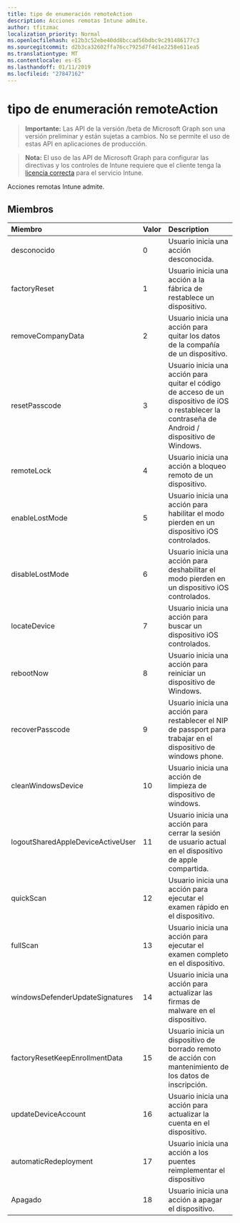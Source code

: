 ```yaml
---
title: tipo de enumeración remoteAction
description: Acciones remotas Intune admite.
author: tfitzmac
localization_priority: Normal
ms.openlocfilehash: e12b3c52ebe40dd8bccad56bdbc9c291486177c3
ms.sourcegitcommit: d2b3ca32602ffa76cc7925d7f4d1e2258e611ea5
ms.translationtype: MT
ms.contentlocale: es-ES
ms.lasthandoff: 01/11/2019
ms.locfileid: "27847162"
---
```

# <a name="remoteaction-enum-type"></a>tipo de enumeración remoteAction

> **Importante:** Las API de la versión /beta de Microsoft Graph son una versión preliminar y están sujetas a cambios. No se permite el uso de estas API en aplicaciones de producción.

> **Nota:** El uso de las API de Microsoft Graph para configurar las directivas y los controles de Intune requiere que el cliente tenga la [licencia correcta](https://go.microsoft.com/fwlink/?linkid=839381) para el servicio Intune.

Acciones remotas Intune admite.
## <a name="members"></a>Miembros
|Miembro	|Valor|Description|
|:---|:---|:---|
|desconocido|0|Usuario inicia una acción desconocida.|
|factoryReset|1|Usuario inicia una acción a la fábrica de restablece un dispositivo. |
|removeCompanyData|2|Usuario inicia una acción para quitar los datos de la compañía de un dispositivo. |
|resetPasscode|3|Usuario inicia una acción para quitar el código de acceso de un dispositivo de iOS o restablecer la contraseña de Android / dispositivo de Windows. |
|remoteLock|4|Usuario inicia una acción a bloqueo remoto de un dispositivo.|
|enableLostMode|5|Usuario inicia una acción para habilitar el modo pierden en un dispositivo iOS controlados.|
|disableLostMode|6|Usuario inicia una acción para deshabilitar el modo pierden en un dispositivo iOS controlados.|
|locateDevice|7|Usuario inicia una acción para buscar un dispositivo iOS controlados.|
|rebootNow|8|Usuario inicia una acción para reiniciar un dispositivo de Windows.|
|recoverPasscode|9|Usuario inicia una acción para restablecer el NIP de passport para trabajar en el dispositivo de windows phone.|
|cleanWindowsDevice|10|Usuario inicia una acción de limpieza de dispositivo de windows.|
|logoutSharedAppleDeviceActiveUser|11|Usuario inicia una acción para cerrar la sesión de usuario actual en el dispositivo de apple compartida.|
|quickScan|12|Usuario inicia una acción para ejecutar el examen rápido en el dispositivo.|
|fullScan|13|Usuario inicia una acción para ejecutar el examen completo en el dispositivo.|
|windowsDefenderUpdateSignatures|14|Usuario inicia una acción para actualizar las firmas de malware en el dispositivo.|
|factoryResetKeepEnrollmentData|15|Usuario inicia un dispositivo de borrado remoto de acción con mantenimiento de los datos de inscripción.|
|updateDeviceAccount|16|Usuario inicia una acción para actualizar la cuenta en el dispositivo.|
|automaticRedeployment|17|Usuario inicia una acción a los puentes reimplementar el dispositivo|
|Apagado|18|Usuario inicia una acción a apagar el dispositivo.|






